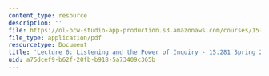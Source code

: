 ```yaml
---
content_type: resource
description: ''
file: https://ol-ocw-studio-app-production.s3.amazonaws.com/courses/15-281-advanced-communication-for-leaders-spring-2016/a75dcef9b62f20fbb9185a73409c365b_MIT15_281S16_Lec6.pdf
file_type: application/pdf
resourcetype: Document
title: 'Lecture 6: Listening and the Power of Inquiry - 15.281 Spring 2016'
uid: a75dcef9-b62f-20fb-b918-5a73409c365b
---
```

